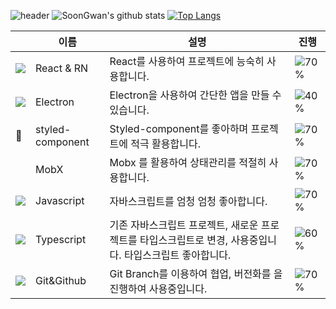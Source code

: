 <!--
**SoonGwan/SoonGwan** is a ✨ _special_ ✨ repository because its `README.md` (this file) appears on your GitHub profile.

Here are some ideas to get you started:

- 🔭 I’m currently working on ...
- 🌱 I’m currently learning ...
- 👯 I’m looking to collaborate on ...
- 🤔 I’m looking for help with ...
- 💬 Ask me about ...
- 📫 How to reach me: ...
- 😄 Pronouns: ...
- ⚡ Fun fact: ...

M 0 305 Q 61 61 122 61 Q 183 61 244 305 Q 305 61 366 488 Q 427 61 488 305 Q 549 61 610 61 Q 671 61 732 305 Q 793 61 854 488
[![Top Langs](https://github-readme-stats.vercel.app/api/top-langs/?username=SoonGwan)](https://github.com/anuraghazra/github-readme-stats)


#### 🏫  I’m currently studying on ...
* Daegu Software Meister High School
-->

![header](https://capsule-render.vercel.app/api?type=wave&color=gradient&height=250&section=header&text=나는%20순관%20&fontSize=50&fontAlignY=35)
![SoonGwan's github stats](https://github-readme-stats.vercel.app/api?username=SoonGwan&show_icons=true&hide_border=true&count_private=true)
[![Top Langs](https://github-readme-stats.vercel.app/api/top-langs/?username=SoonGwan&hide=html,CSS&count_private=true)](https://github.com/anuraghazra/github-readme-stats)


|                                                            | 이름             | 설명                                                                             | 진행                                |
| ---------------------------------------------------------- | ---------------- | -------------------------------------------------------------------------------- | ----------------------------------- |
| ![](https://img.icons8.com/plasticine/24/000000/react.png) | React & RN       | React를 사용하여 프로젝트에 능숙히 사용합니다.                                   | ![70%](https://progress-bar.dev/80) |
| ![](https://img.icons8.com/bubbles/24/000000/react.png) | Electron         | Electron을 사용하여 간단한 앱을 만들 수 있습니다.                                | ![40%](https://progress-bar.dev/40) |
|  💅                                                  | styled-component | Styled-component를 좋아하며 프로젝트에 적극 활용합니다.                          | ![70%](https://progress-bar.dev/70) |
| &nbsp;                                                     | MobX             | Mobx 를 활용하여 상태관리를 적절히 사용합니다.                                   | ![70%](https://progress-bar.dev/70) |
| ![](https://img.icons8.com/color/24/000000/javascript.png) | Javascript       | 자바스크립트를 엄청 엄청 좋아합니다.                                                       | ![70%](https://progress-bar.dev/80) |
| ![](https://img.icons8.com/color/24/000000/typescript.png) | Typescript       | 기존 자바스크립트 프로젝트, 새로운 프로젝트를 타입스크립트로 변경, 사용중입니다. 타입스크립트 좋아합니다. | ![60%](https://progress-bar.dev/70) |
| ![](https://img.icons8.com/color/24/000000/git.png)        | Git&Github       | Git Branch를 이용하여 협업, 버전화를 을 진행하여 사용중입니다.                   | ![70%](https://progress-bar.dev/70) |
